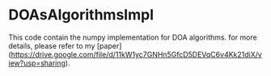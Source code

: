 # DOAsAlgorithmsImpl
This code contain the numpy implementation for DOA algorithms.
for more details, please refer to my [paper] (https://drive.google.com/file/d/11kW1yc7GNHn5GfcD5DEVqC6v4Kk21diX/view?usp=sharing).
